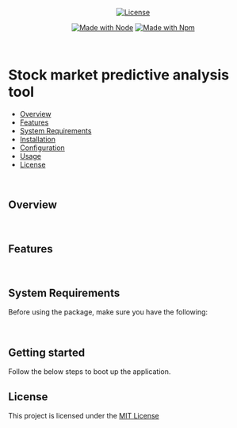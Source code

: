 <div align="center">

  [![License](https://img.shields.io/badge/License-MIT-blue)](#license "Go to license section")

  [![Made with Node](https://img.shields.io/badge/node->=v18.17.0-green)](https://nodejs.org "Go to Node.js homepage")
  [![Made with Npm](https://img.shields.io/badge/npm->=v9.6.7-blue)](https://www.npmjs.com/ "Go to Npm.js homepage")

  <br/>
</div>

<h1>Stock market predictive analysis tool</h1>

- [Overview](#overview)
- [Features](#features)
- [System Requirements](#system-requirements)
- [Installation](#installation)
- [Configuration](#configuration)
- [Usage](#usage)
- [License](#license)

<br />

## Overview

<br />

## Features

<br />

## System Requirements
Before using the package, make sure you have the following:

<br />

## Getting started
Follow the below steps to boot up the application.

## License
This project is licensed under the [MIT License](LICENSE)
